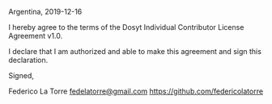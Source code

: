 Argentina, 2019-12-16

 I hereby agree to the terms of the Dosyt Individual Contributor License
 Agreement v1.0.

 I declare that I am authorized and able to make this agreement and sign this
 declaration.

 Signed,

 Federico La Torre fedelatorre@gmail.com https://github.com/federicolatorre
